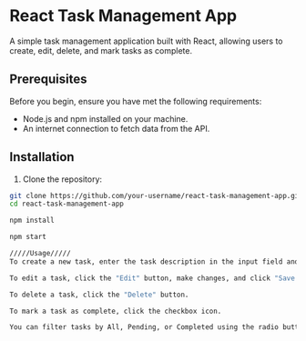 
# React Task Management App

A simple task management application built with React, allowing users to create, edit, delete, and mark tasks as complete.

## Prerequisites

Before you begin, ensure you have met the following requirements:

- Node.js and npm installed on your machine.
- An internet connection to fetch data from the API.

## Installation

1. Clone the repository:

```bash
git clone https://github.com/your-username/react-task-management-app.git
cd react-task-management-app

npm install

npm start

/////Usage/////
To create a new task, enter the task description in the input field and click "Add Task."

To edit a task, click the "Edit" button, make changes, and click "Save."

To delete a task, click the "Delete" button.

To mark a task as complete, click the checkbox icon.

You can filter tasks by All, Pending, or Completed using the radio buttons.
